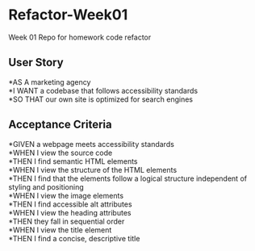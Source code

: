 # Refactor-Week01

Week 01 Repo for homework code refactor

## User Story

*AS A marketing agency <br />
*I WANT a codebase that follows accessibility standards <br />
*SO THAT our own site is optimized for search engines

## Acceptance Criteria

*GIVEN a webpage meets accessibility standards <br />
*WHEN I view the source code <br />
*THEN I find semantic HTML elements <br />
*WHEN I view the structure of the HTML elements <br />
*THEN I find that the elements follow a logical structure independent of styling and positioning <br />
*WHEN I view the image elements <br />
*THEN I find accessible alt attributes <br />
*WHEN I view the heading attributes <br />
*THEN they fall in sequential order <br />
*WHEN I view the title element <br />
*THEN I find a concise, descriptive title 
